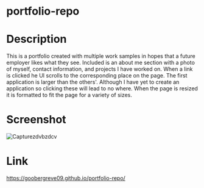 # portfolio-repo
# Description
This is a portfolio created with multiple work samples in hopes that a future employer likes what they see.
Included is an about me section with a photo of myself, contact information, and projects I  have worked on.
When a link is clicked he UI scrolls to the corresponding place on the page. The first application is larger than the others'.
Although I have yet to create an application so clicking these will lead to no where. When the page is resized 
it is formatted to fit the page for a variety of sizes.


# Screenshot
![Capturezdvbzdcv](https://github.com/Goobergreve09/portfolio-repo/assets/143923830/04d2031e-96bc-4a92-a423-0ea177781436)


# Link
https://goobergreve09.github.io/portfolio-repo/